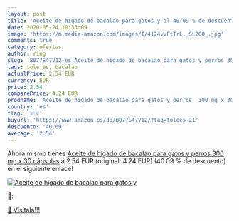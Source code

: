 ```yaml
---
layout: post
title: 'Aceite de hígado de bacalao para gatos y al 40.09 % de descuento'
date: 2020-05-24 10:33:09
image: 'https://m.media-amazon.com/images/I/4124vVFtTrL._SL200_.jpg'
comments: true
category: ofertas
author: ring
slug: 'B077S47V12-es Aceite de hígado de bacalao para gatos y perros 300 mg x...'
tags: tole.es, bacalao
actualPrice: 2.54 EUR
currency: EUR
price: 2.54
comparePrice: 4.24 EUR
prodname: 'Aceite de hígado de bacalao para gatos y perros  300 mg x 30 cápsulas'
country: 'es'
flag: '🇪🇸'
buyurl: 'https://www.amazon.es/dp/B077S47V12/?tag=tolees-21'
descuento: '40.09'
average: '2.54'
---
```


Ahora mismo tienes [Aceite de hígado de bacalao para gatos y perros  300 mg x 30 cápsulas](https://www.amazon.es/dp/B077S47V12/?tag=tolees-21) a 2.54 EUR (original: 4.24 EUR) (40.09 %  de descuento) en el siguiente enlace!

[![Aceite de hígado de bacalao para gatos y](https://m.media-amazon.com/images/I/4124vVFtTrL._SL200_.jpg)](https://www.amazon.es/dp/B077S47V12/?tag=tolees-21)

🔎:


[🛒 Visítala!!!](https://www.amazon.es/dp/B077S47V12/?tag=tolees-21)
